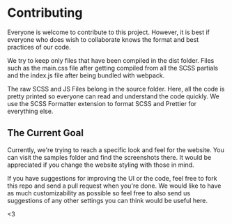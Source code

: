 # Contributing 
Everyone is welcome to contribute to this project. However, it is best if everyone who does wish to collaborate knows the format and best practices of our code.

We try to keep only files that have been compiled in the dist folder. Files such as the main.css file after getting compiled from all the SCSS partials and the index.js file after being bundled with webpack.

The raw SCSS and JS Files belong in the source folder. Here, all the code is pretty printed so everyone can read and understand the code quickly. We use the SCSS Formatter extension to format SCSS and Prettier for everything else.

## The Current Goal
Currently, we're trying to reach a specific look and feel for the website. You can visit the samples folder and find the screenshots there. It would be appreciated if you change the website styling with those in mind.

If you have suggestions for improving the UI or the code, feel free to fork this repo and send a pull request when you're done. We would like to have as much customizability as possible so feel free to also send us suggestions of any other settings you can think would be useful here.

<3